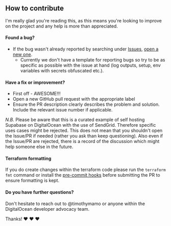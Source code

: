 ## How to contribute

I'm really glad you're reading this, as this means you're looking to improve on the project and any help is more than appreciated.

#### Found a bug?

* If the bug wasn't already reported by searching under [Issues](https://github.com/digitalocean/supabase-on-do/issues), [open a new one](https://github.com/digitalocean/supabase-on-do/issues/new).
    * Currently we don't have a template for reporting bugs so try to be as specific as possible with the issue at hand (log outputs, setup, env variables with secrets obfuscated etc.).

#### Have a fix or improvement?

* First off - AWESOME!!!
* Open a new GitHub pull request with the appropriate label
* Ensure the PR description clearly describes the problem and solution. Include the relevant issue number if applicable.

_N.B._ Please be aware that this is a curated example of self hosting Supabase on DigitalOcean with the use of SendGrid. Therefore specific uses cases might be rejected. This does not mean that you shouldn't open the Issue/PR if needed (rather you ask than keep questioning). Also even if the Issue/PR are rejected, there is a record of the discussion which might help someone else in the future.

#### Terraform formatting

If you do create changes within the terraform code please run the `terraform fmt` command or install the [pre-commit hooks](../terraform/README.md#hooks) before submitting the PR to ensure formatting is kept.

#### Do you have further questions?

Don't hesitate to reach out to @timothymamo or anyone within the DigitalOcean developer advocacy team.

Thanks! :heart: :heart: :heart: